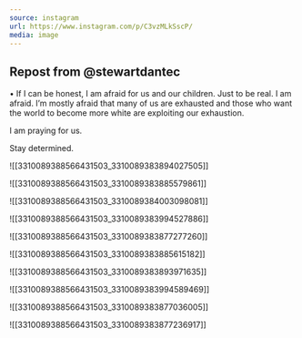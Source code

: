 ```yaml
---
source: instagram
url: https://www.instagram.com/p/C3vzMLkSscP/
media: image
---
```


## Repost from @stewartdantec
•
If I can be honest, I am afraid for us and our children. Just to be real. I am afraid. I’m mostly afraid that many of us are exhausted and those who want the world to become more white are exploiting our exhaustion.

I am praying for us.

Stay determined.

![[3310089388566431503_3310089383894027505]]

![[3310089388566431503_3310089383885579861]]

![[3310089388566431503_3310089384003098081]]

![[3310089388566431503_3310089383994527886]]

![[3310089388566431503_3310089383877277260]]

![[3310089388566431503_3310089383885615182]]

![[3310089388566431503_3310089383893971635]]

![[3310089388566431503_3310089383994589469]]

![[3310089388566431503_3310089383877036005]]

![[3310089388566431503_3310089383877236917]]

